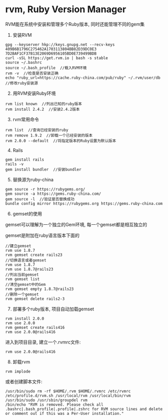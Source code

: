 # rvm, Ruby Version Manager

RVM能在系统中安装和管理多个Ruby版本, 同时还能管理不同的gem集

1. 安装RVM
```
gpg --keyserver hkp://keys.gnupg.net --recv-keys 409B6B1796C275462A1703113804BB82D39DC0E3 7D2BAF1CF37B13E2069D6956105BD0E739499BDB
curl -sSL https://get.rvm.io | bash -s stable
source ~/.bashrc
source ~/.bash_profile  //载入RVM环境
rvm -v  //检查是否安装正确
echo "ruby_url=https://cache.ruby-china.com/pub/ruby" ~/.rvm/user/db  //修改ruby安装源
```

2. 用RVM安装Ruby环境
```
rvm list known  //列出已知的ruby版本
rvm install 2.4.2  //安装2.4.2版本
```

3. rvm常用命令
```
rvm list  //查询已经安装的ruby
rvm remove 1.9.2  //卸载一个已经安装的版本
rvm 2.0.0 --default  //将指定版本的Ruby设置为默认版本
```

4. Rails
```
gem install rails
rails -v
gem install bundler  //安装bundler
```

5. 替换源为ruby-china
```
gem source -r https://rubygems.org/
gem source -a https://gems.ruby-china.com/
gem source -l  //验证是否替换成功
bundle config mirror https://rubygems.org https://gems.ruby-china.com
```

6. gemset的使用

gemset可以理解为一个独立的Gem环境, 每一个gemset都是相互独立的

gemset是附加在ruby语言版本下面的

```
//建立gemset
rvm use 1.8.7
rvm gemset create rails23
//切换语言或者gemset
rvm use 1.8.7
rvm use 1.8.7@rails23
//列出当前gemset
rvm gemset list
//清空gemset中的Gem
rvm gemset empty 1.8.7@rails23
//删除一个gemset
rvm gemset delete rails2-3
```

7. 部署多个ruby版本, 项目自动加载gemset
```
rvm install 2.0.0
rvm use 2.0.0
rvm gemset create rails416
rvm use 2.0.0@rails416
```
进入到项目目录, 建立一个.rvmrc文件:
```
rvm use 2.0.0@rails416
```

8. 卸载rvm
```
rvm implode
```
或者创建脚本文件:
```
/usr/bin/sudo rm -rf $HOME/.rvm $HOME/.rvmrc /etc/rvmrc /etc/profile.d/rvm.sh /usr/local/rvm /usr/local/bin/rvm
/usr/bin/sudo /usr/sbin/groupdel rvm
/bin/echo "RVM is removed. Please check all .bashrc|.bash_profile|.profile|.zshrc for RVM source lines and delete
or comment out if this was a Per-User installation."
```
